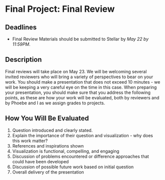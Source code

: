 # Final Project: Final Review

## Deadlines

+ Final Review Materials should be submitted to Stellar by *May 22 by 11:59PM*.

## Description

Final reviews will take place on May 23. We will be welcoming several invited reviewers who will bring a variety of perspectives to bear on your work. You should make a presentation that does not exceed 10 minutes - we will be keeping a very careful eye on the time in this case. When preparing your presentation, you should make sure that you address the following points, as these are how your work will be evaluated, both by reviewers and by Phoebe and I as we assign grades to projects.

## How You Will Be Evaluated

1. Question introduced and clearly stated.
2. Explain the importance of their question and visualization - why does this work matter?
3. References and inspirations shown
4. Visualization is functional, compelling, and engaging
5. Discussion of problems encountered or difference approaches that could have been developed
6. Discussion of possible future work based on initial question
7. Overall delivery of the presentation
